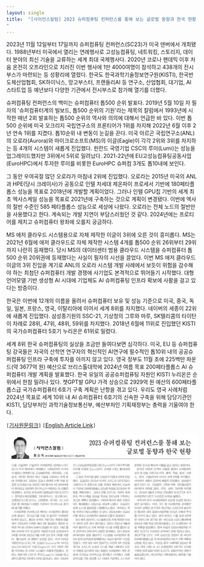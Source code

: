 ```yaml
---
layout: single
title:  "[사이언스칼럼] 2023 슈퍼컴퓨팅 컨퍼런스를 통해 보는 글로벌 동향과 한국 현황
"
---
```

2023년 11월 12일부터 17일까지 슈퍼컴퓨팅 컨퍼런스(SC23)가 미국 덴버에서 개최됐다. 1988년부터 미국에서 열리는 연례행사로 고성능컴퓨팅, 네트워킹, 스토리지, 데이터 분야의 최신 기술을 교류하는 세계 최대 국제행사다. 2020년 코로나 팬데믹 이후 처음 온전히 오프라인으로 치러진 이번 행사에 1만 4000여명이 참석하고 438개의 전시부스가 마련되는 등 성황리에 열렸다. 한국도 한국과학기술정보연구원(KISTI), 한국반도체산업협회, SK하이닉스, 망고부스터, 프랜들리AI 등 연구소, 산업협회, 대기업, AI 스타트업 등 예년보다 다양한 기관에서 전시부스로 참가해 열기를 더했다.

슈퍼컴퓨팅 컨퍼런스의 백미는 슈퍼컴퓨터 톱500 순위 발표다. 2019년 5월 10일 자 필자의 '슈퍼컴퓨터계의 빌보드, 톱500 순위의 기원'라는 제목의 칼럼에서 1993년에 시작한 매년 2회 발표하는 톱500 순위의 역사와 의의에 대해서 언급한 바 있다. 이번 톱500 순위에 미국 오크리지 국립연구소의 프론티어가 1위를 차지해 2022년 6월 이후 2년 연속 1위를 지켰다. 톱10순위 내 변동이 눈길을 끈다. 미국 아르곤 국립연구소(ANL)의 오로라(Aurora)와 마이크로소프트(MS)의 이글(Eagle)이 각각 2위와 3위를 차지하는 등 4개의 시스템이 새롭게 진입했다. 핀란드 국영기업 CSC의 루미(Lumi)는 성능을 업그레이드했지만 3위에서 5위로 밀려났다. 2021-22년에 EU고성능컴퓨팅공동사업(EuroHPC)에서 투자한 루미를 비롯한 EuroHPC 슈퍼컴 3개도 톱10내에 보인다.

그 동안 우여곡절 많던 오로라가 마침내 2위에 진입했다. 오로라는 2015년 미국의 ANL과 HPE(당시 크레이사)가 공동으로 인텔 차세대 제온파이 프로세서 기반에 180페타플롭스 성능을 목표로 2018년에 개발할 계획이었다. 그러나 인텔 GPU칩 기반의 세계 최초 엑사스케일 성능을 목표로 2021년에 구축하는 것으로 계획이 변경됐다. 이번에 엑사의 절반 수준인 585 페타플롭스 성능으로 세상에 나왔다. 오로라는 전체 노드의 절반만을 사용했다고 한다. 계속되는 개발 지연이 부담스러웠던 것 같다. 2024년에는 프로티어를 제치고 슈퍼컴퓨터 왕좌에 오를지 궁금하다.

MS 애저 클라우드 시스템용으로 자체 제작한 이글이 3위에 오른 것이 흥미롭다. MS는 2021년 6월에 애저 클라우드로 자체 제작한 시스템 4개를 톱500 순위 26위부터 29위까지 나란히 등재했다. 당시 MS의 데이터센터 범용 클라우드 시스템을 슈퍼컴퓨터 톱500 순위 20위권에 등재했다는 사실이 필자의 시선을 끌었다. 이번 MS 애저 클라우드 이글의 3위 진입을 계기로 ANL의 오로라 시스템 개발 사례에서 보듯이 위험을 감수해야 하는 최첨단 슈퍼컴퓨터 개발 경쟁에 사기업도 본격적으로 뛰어들기 시작했다. 대형언어모델 기반 생성형 AI 시대에 기업체도 AI 슈퍼컴퓨팅 인프라 확보에 사활을 걸고 있다는 방증이다.

한국은 이번에 12개의 이름을 올려서 슈퍼컴퓨터 보유 및 성능 기준으로 미국, 중국, 독일, 일본, 프랑스, 영국, 이탈리아에 이어서 세계 8위를 차지했다. 네이버의 세종이 22위에 새롭게 진입했다. 삼성종기원의 SSC-21, 기상청의 그루와 마루, SK텔리콤의 타이탄이 차례로 28위, 47위, 48위, 59위를 차지했다. 2018년 6월에 11위로 진입했던 KISTI의 국가슈퍼컴퓨터 5호기 누리온은 61위로 밀렸다.

세계 8위 한국 슈퍼컴퓨팅의 실상을 조금만 들여다보면 심각하다. 미국, EU 등 슈퍼컴퓨팅 강국들은 자국의 산학연 연구자의 혁신적인 AI연구에 필수적인 톱10위 내의 공공슈퍼컴퓨팅 인프라 구축에 투자를 아끼지 않고 있다. 영국 정부도 11월 초에 225백만 파운드(약 3677억 원) 예산으로 브리스톨대학에 2024년 여름 목표 200페타플롭스 AI 슈퍼컴퓨터 개발 계획을 발표했다. 한국 유일의 공공슈퍼컴퓨팅 자원인 KISTI 누리온은 순위에서 한참 밀려나 있다. 챗GPT발 GPU 가격 상승으로 2929억 원 예산의 600페타플롭스급 국가슈퍼컴퓨터 6호기 구축 계획은 난항을 겪고 있다. 우리도 영국 사례처럼 2024년 목표로 세계 10위 내 AI 슈퍼컴퓨터 6호기의 신속한 구축을 위해 담당기관인 KISTI, 담당부처인 과학기술정보통신부, 예산부처인 기획재정부는 총력을 기울여야 한다. 


`[`[기사원문링크](https://www.joongdo.co.kr/web/view.php?key=20231130010009883)`]`
`[`[English Article Link](https://medium.com/@qualis2006/a-glimpes-of-global-trends-and-south-koreas-situation-in-supercomputing-insights-from-sc-23-568faef86522)`]`

![](/images/joongdo/2023-12-01.png)

